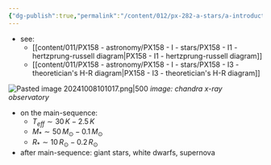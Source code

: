 ```yaml
---
{"dg-publish":true,"permalink":"/content/012/px-282-a-stars/a-introduction/px-282-a2-hertzsprung-russel-diagrams/","noteIcon":"1","created":"2024-11-25T10:50:32.000+00:00","updated":"2024-12-06T16:50:53.468+00:00"}
---
```


- see:
	- [[content/011/PX158 - astronomy/PX158 - I - stars/PX158 - I1 - hertzprung-russell diagram\|PX158 - I1 - hertzprung-russell diagram]]
	- [[content/011/PX158 - astronomy/PX158 - I - stars/PX158 - I3 - theoretician's H-R diagram\|PX158 - I3 - theoretician's H-R diagram]]

![Pasted image 20241008101017.png|500](/img/user/pics/Pasted%20image%2020241008101017.png)
*image: chandra x-ray observatory*

- on the main-sequence:
	- $T_{eff} \sim 30\,K-2.5\,K$
	- $M_{*} \sim 50\,M_{\odot} - 0.1\,M_{\odot}$
	- $R_{*} \sim 10\,R_{\odot}- 0.2\,R_{\odot}$
- after main-sequence: giant stars, white dwarfs, supernova
